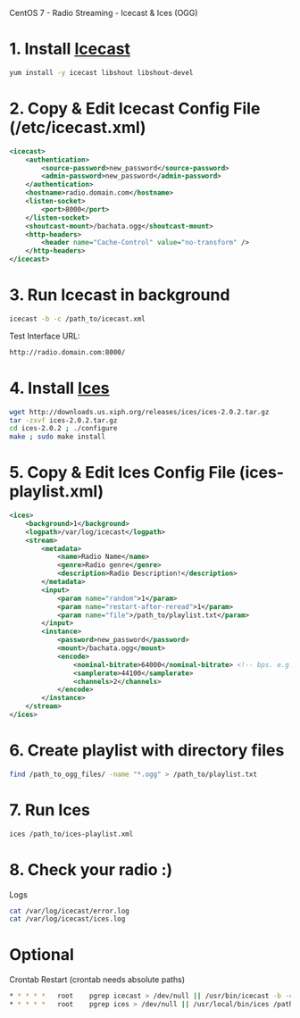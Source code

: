 CentOS 7 - Radio Streaming - Icecast & Ices (OGG)

# 1. Install <a href="http://icecast.org" target="_blank">Icecast</a>
```sh
yum install -y icecast libshout libshout-devel
```

# 2. Copy & Edit Icecast Config File (/etc/icecast.xml)
```xml
<icecast>
    <authentication>
        <source-password>new_password</source-password>
        <admin-password>new_password</admin-password>
    </authentication>
    <hostname>radio.domain.com</hostname>
    <listen-socket>
        <port>8000</port>
    </listen-socket>
    <shoutcast-mount>/bachata.ogg</shoutcast-mount>
    <http-headers>
        <header name="Cache-Control" value="no-transform" />
    </http-headers>
</icecast>
```

# 3. Run Icecast in background
```sh
icecast -b -c /path_to/icecast.xml
```
Test Interface URL:
```sh
http://radio.domain.com:8000/
```

# 4. Install <a href="http://www.icecast.org/ices/" target="_blank">Ices</a>
```sh
wget http://downloads.us.xiph.org/releases/ices/ices-2.0.2.tar.gz
tar -zxvf ices-2.0.2.tar.gz
cd ices-2.0.2 ; ./configure
make ; sudo make install
```

# 5. Copy & Edit Ices Config File (ices-playlist.xml)
```xml
<ices>
    <background>1</background>
    <logpath>/var/log/icecast</logpath>
    <stream>
        <metadata>
            <name>Radio Name</name>
            <genre>Radio genre</genre>
            <description>Radio Description!</description>
        </metadata>
        <input>
            <param name="random">1</param>
            <param name="restart-after-reread">1</param>
            <param name="file">/path_to/playlist.txt</param>
        </input>
        <instance>
            <password>new_password</password>
            <mount>/bachata.ogg</mount>
            <encode>
                <nominal-bitrate>64000</nominal-bitrate> <!-- bps. e.g. 64000 for 64 kbps -->
                <samplerate>44100</samplerate>
                <channels>2</channels>
            </encode>
        </instance>
    </stream>
</ices>
```

# 6. Create playlist with directory files
```sh
find /path_to_ogg_files/ -name "*.ogg" > /path_to/playlist.txt
```

# 7. Run Ices
```sh
ices /path_to/ices-playlist.xml
```

# 8. Check your radio :)
Logs
```sh
cat /var/log/icecast/error.log
cat /var/log/icecast/ices.log
```

# Optional
Crontab Restart (crontab needs absolute paths)
```sh
* * * * *   root    pgrep icecast > /dev/null || /usr/bin/icecast -b -c /path_to/icecast.xml
* * * * *   root    pgrep ices > /dev/null || /usr/local/bin/ices /path_to/ices-playlist.xml
```

